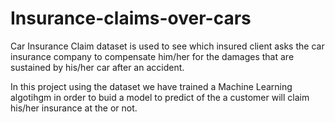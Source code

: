 # Insurance-claims-over-cars
Car Insurance Claim dataset is used to see which insured client asks the car insurance company to compensate him/her for the damages that are sustained by his/her car after an accident.

In this project using the dataset we have trained a Machine Learning algotihgm in order to buid a model to predict of the a customer will claim his/her insurance at the or not. 
